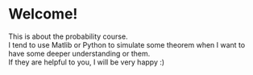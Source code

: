 # Welcome!  

This is about the probability course.  
I tend to use Matlib or Python to simulate some theorem when I want to have some deeper understanding or them.  
If they are helpful to you, I will be very happy :)  